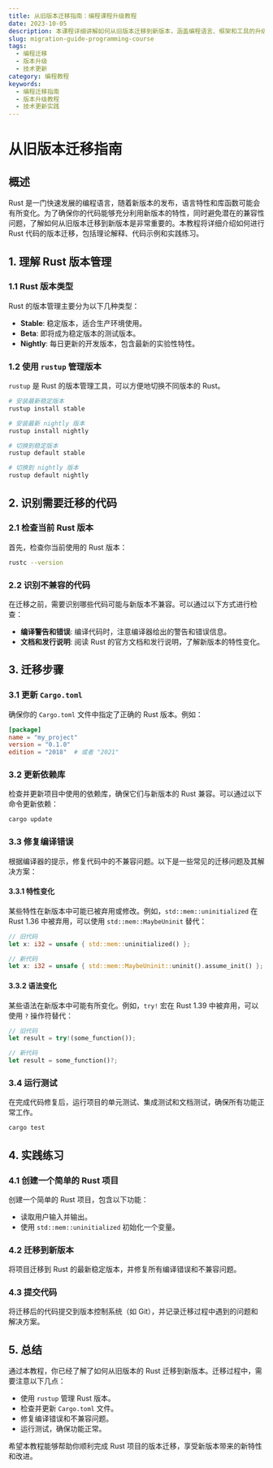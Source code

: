 ```yaml
---
title: 从旧版本迁移指南：编程课程升级教程
date: 2023-10-05
description: 本课程详细讲解如何从旧版本迁移到新版本，涵盖编程语言、框架和工具的升级步骤与最佳实践。
slug: migration-guide-programming-course
tags:
  - 编程迁移
  - 版本升级
  - 技术更新
category: 编程教程
keywords:
  - 编程迁移指南
  - 版本升级教程
  - 技术更新实践
---
```


# 从旧版本迁移指南

## 概述

Rust 是一门快速发展的编程语言，随着新版本的发布，语言特性和库函数可能会有所变化。为了确保你的代码能够充分利用新版本的特性，同时避免潜在的兼容性问题，了解如何从旧版本迁移到新版本是非常重要的。本教程将详细介绍如何进行 Rust 代码的版本迁移，包括理论解释、代码示例和实践练习。

## 1. 理解 Rust 版本管理

### 1.1 Rust 版本类型

Rust 的版本管理主要分为以下几种类型：

- **Stable**: 稳定版本，适合生产环境使用。
- **Beta**: 即将成为稳定版本的测试版本。
- **Nightly**: 每日更新的开发版本，包含最新的实验性特性。

### 1.2 使用 `rustup` 管理版本

`rustup` 是 Rust 的版本管理工具，可以方便地切换不同版本的 Rust。

```bash
# 安装最新稳定版本
rustup install stable

# 安装最新 nightly 版本
rustup install nightly

# 切换到稳定版本
rustup default stable

# 切换到 nightly 版本
rustup default nightly
```

## 2. 识别需要迁移的代码

### 2.1 检查当前 Rust 版本

首先，检查你当前使用的 Rust 版本：

```bash
rustc --version
```

### 2.2 识别不兼容的代码

在迁移之前，需要识别哪些代码可能与新版本不兼容。可以通过以下方式进行检查：

- **编译警告和错误**: 编译代码时，注意编译器给出的警告和错误信息。
- **文档和发行说明**: 阅读 Rust 的官方文档和发行说明，了解新版本的特性变化。

## 3. 迁移步骤

### 3.1 更新 `Cargo.toml`

确保你的 `Cargo.toml` 文件中指定了正确的 Rust 版本。例如：

```toml
[package]
name = "my_project"
version = "0.1.0"
edition = "2018"  # 或者 "2021"
```

### 3.2 更新依赖库

检查并更新项目中使用的依赖库，确保它们与新版本的 Rust 兼容。可以通过以下命令更新依赖：

```bash
cargo update
```

### 3.3 修复编译错误

根据编译器的提示，修复代码中的不兼容问题。以下是一些常见的迁移问题及其解决方案：

#### 3.3.1 特性变化

某些特性在新版本中可能已被弃用或修改。例如，`std::mem::uninitialized` 在 Rust 1.36 中被弃用，可以使用 `std::mem::MaybeUninit` 替代：

```rust
// 旧代码
let x: i32 = unsafe { std::mem::uninitialized() };

// 新代码
let x: i32 = unsafe { std::mem::MaybeUninit::uninit().assume_init() };
```

#### 3.3.2 语法变化

某些语法在新版本中可能有所变化。例如，`try!` 宏在 Rust 1.39 中被弃用，可以使用 `?` 操作符替代：

```rust
// 旧代码
let result = try!(some_function());

// 新代码
let result = some_function()?;
```

### 3.4 运行测试

在完成代码修复后，运行项目的单元测试、集成测试和文档测试，确保所有功能正常工作。

```bash
cargo test
```

## 4. 实践练习

### 4.1 创建一个简单的 Rust 项目

创建一个简单的 Rust 项目，包含以下功能：

- 读取用户输入并输出。
- 使用 `std::mem::uninitialized` 初始化一个变量。

### 4.2 迁移到新版本

将项目迁移到 Rust 的最新稳定版本，并修复所有编译错误和不兼容问题。

### 4.3 提交代码

将迁移后的代码提交到版本控制系统（如 Git），并记录迁移过程中遇到的问题和解决方案。

## 5. 总结

通过本教程，你已经了解了如何从旧版本的 Rust 迁移到新版本。迁移过程中，需要注意以下几点：

- 使用 `rustup` 管理 Rust 版本。
- 检查并更新 `Cargo.toml` 文件。
- 修复编译错误和不兼容问题。
- 运行测试，确保功能正常。

希望本教程能够帮助你顺利完成 Rust 项目的版本迁移，享受新版本带来的新特性和改进。